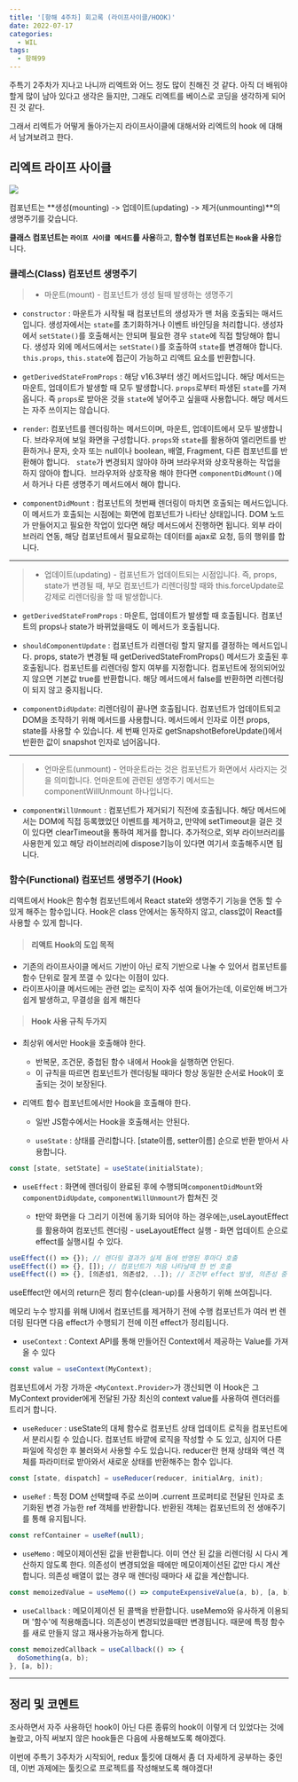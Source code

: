 ```yaml
---
title: '[항해 4주차] 회고록 (라이프사이클/HOOK)'
date: 2022-07-17
categories:
  - WIL
tags:
  - 항해99
---
```


주특기 2주차가 지나고 나니까 리엑트와 어느 정도 많이 친해진 것 같다. 아직 더 배워야 할게 많이 남아 있다고 생각은 들지만, 그래도 리엑트를 베이스로 코딩을 생각하게 되어진 것 같다.

그래서 리엑트가 어떻게 돌아가는지 라이프사이클에 대해서와 리엑트의 hook 에 대해서 남겨보려고 한다.

## 리엑트 라이프 사이클

![](https://velog.velcdn.com/images/gusdh2/post/dd38e6ce-1702-4387-b9c6-7bc839c22d28/image.png)

컴포넌트는 **생성(mounting) -> 업데이트(updating) -> 제거(unmounting)**의 생명주기를 갖습니다.

**클래스 컴포넌트는 `라이프 사이클 메서드`를 사용**하고, **함수형 컴포넌트는 `Hook`을 사용**합니다.

### 클레스(Class) 컴포넌트 생명주기

> - 마운트(mount) - 컴포넌트가 생성 될때 발생하는 생명주기

- `constructor` : 마운트가 시작될 때 컴포넌트의 생성자가 맨 처음 호출되는 매서드 입니다. 생성자에서는 `state`를 초기화하거나 이벤트 바인딩을 처리합니다. 생성자에서 `setState()`를 호출해서는 안되며 필요한 경우 `state`에 직접 할당해야 합니다. 생성자 외에 메서드에서는 `setState()`를 호출하여 `state`를 변경해야 합니다. `this.props`, `this.state`에 접근이 가능하고 리액트 요소를 반환합니다.

- `getDerivedStateFromProps` : 해당 v16.3부터 생긴 메서드입니다. 해당 메서드는 마운트, 업데이트가 발생할 때 모두 발생합니다. `props`로부터 파생된 `state`를 가져옵니다. 즉 `props`로 받아온 것을 `state`에 넣어주고 싶을때 사용합니다. 해당 메서드는 자주 쓰이지는 않습니다.

- `render`: 컴포넌트를 렌더링하는 메서드이며, 마운트, 업데이트에서 모두 발생합니다. 브라우저에 보일 화면을 구성합니다. `props`와 `state`를 활용하여 엘리먼트를 반환하거나 문자, 숫자 또는 null이나 boolean, 배열, Fragment, 다른 컴포넌트를 반환해야 합니다.   `state`가 변경되지 않아야 하며 브라우저와 상호작용하는 작업을 하지 않아야 합니다.  브라우저와 상호작용 해야 한다면 `componentDidMount()`에서 하거나 다른 생명주기 메서드에서 해야 합니다.

- `componentDidMount` : 컴포넌트의 첫번째 렌더링이 마치면 호출되는 메서드입니다. 이 메서드가 호출되는 시점에는 화면에 컴포넌트가 나타난 상태입니다. DOM 노드가 만들어지고 필요한 작업이 있다면 해당 메서드에서 진행하면 됩니다. 외부 라이브러리 연동, 해당 컴포넌트에서 필요로하는 데이터를 ajax로 요청, 등의 행위를 합니다.

---

> - 업데이트(updating) - 컴포넌트가 업데이트되는 시점입니다. 즉, props, state가 변경될 때, 부모 컴포넌트가 리렌더링할 때와 this.forceUpdate로 강제로 리렌더링을 할 때 발생합니다.

- `getDerivedStateFromProps` : 마운트, 업데이트가 발생할 때 호출됩니다. 컴포넌트의 props나 state가 바뀌었을때도 이 메서드가 호출됩니다.

- `shouldComponentUpdate` : 컴포넌트가 리렌더링 할지 말지를 결정하는 메서드입니다. props, state가 변경될 때 getDerivedStateFromProps() 메서드가 호출된 후 호출됩니다. 컴포넌트를 리렌더링 할지 여부를 지정합니다. 컴포넌트에 정의되어있지 않으면 기본값 true를 반환합니다. 해당 메서드에서 false를 반환하면 리렌더링이 되지 않고 중지됩니다.

- `componentDidUpdate`: 리렌더링이 끝나면 호출됩니다. 컴포넌트가 업데이트되고 DOM을 조작하기 위해 메서드를 사용합니다. 메서드에서 인자로 이전 props, state를 사용할 수 있습니다. 세 번째 인자로 getSnapshotBeforeUpdate()에서 반환한 값이 snapshot 인자로 넘어옵니다.

---

> - 언마운트(unmount) - 언마운트라는 것은 컴포넌트가 화면에서 사라지는 것을 의미합니다. 언마운트에 관련된 생명주기 메서드는 componentWillUnmount 하나입니다.

- `componentWillUnmount` : 컴포넌트가 제거되기 직전에 호출됩니다. 해당 메서드에서는 DOM에 직접 등록했었던 이벤트를 제거하고, 만약에 setTimeout을 걸은 것이 있다면 clearTimeout을 통하여 제거를 합니다. 추가적으로, 외부 라이브러리를 사용한게 있고 해당 라이브러리에 dispose기능이 있다면 여기서 호출해주시면 됩니다.

### 함수(Functional) 컴포넌트 생명주기 (Hook)

리액트에서 Hook은 함수형 컴포넌트에서 React state와 생명주기 기능을 연동 할 수 있게 해주는 함수입니다. Hook은 class 안에서는 동작하지 않고, class없이 React를 사용할 수 있게 합니다.

> #### 리액트 Hook의 도입 목적

- 기존의 라이프사이클 메서드 기반이 아닌 로직 기반으로 나눌 수 있어서 컴포넌트를 함수 단위로 잘게 쪼갤 수 있다는 이점이 있다.
- 라이프사이클 메서드에는 관련 없는 로직이 자주 섞여 들어가는데, 이로인해 버그가 쉽게 발생하고, 무결성을 쉽게 해친다

> #### Hook 사용 규칙 두가지

- 최상위 에서만 Hook을 호출해야 한다.
  - 반복문, 조건문, 중첩된 함수 내에서 Hook을 실행하면 안된다.
  - 이 규칙을 따르면 컴포넌트가 렌더링될 때마다 항상 동일한 순서로 Hook이 호출되는 것이 보장된다.
- 리액트 함수 컴포넌트에서만 Hook을 호출해야 한다.

  - 일반 JS함수에서는 Hook을 호출해서는 안된다.

  - `useState` : 상태를 관리합니다. [state이름, setter이름] 순으로 반환 받아서 사용합니다.

```js
const [state, setState] = useState(initialState);
```

- `useEffect` : 화면에 렌더링이 완료된 후에 수행되며`componentDidMount`와 `componentDidUpdate`, `componentWillUnmount`가 합쳐진 것

  - ❗️만약 화면을 다 그리기 이전에 동기화 되어야 하는 경우에는,useLayoutEffect를 활용하여 컴포넌트 렌더링 - useLayoutEffect 실행 - 화면 업데이트 순으로 effect를 실행시킬 수 있다.

```js
useEffect(() => {}); // 렌더링 결과가 실제 돔에 반영된 후마다 호출
useEffect(() => {}, []); // 컴포넌트가 처음 나타날때 한 번 호출
useEffect(() => {}, [의존성1, 의존성2, ..]); // 조건부 effect 발생, 의존성 중 하나가 변경된다면 effect는 항상 재생성됩니다.
```

useEffect안 에서의 return은 정리 함수(clean-up)를 사용하기 위해 쓰여집니다.

메모리 누수 방지를 위해 UI에서 컴포넌트를 제거하기 전에 수행 컴포넌트가 여러 번 렌더링 된다면 다음 effect가 수행되기 전에 이전 effect가 정리됩니다.

- `useContext` : Context API를 통해 만들어진 Context에서 제공하는 Value를 가져올 수 있다

```js
const value = useContext(MyContext);
```

컴포넌트에서 가장 가까운 `<MyContext.Provider>`가 갱신되면 이 Hook은 그 MyContext provider에게 전달된 가장 최신의 context value를 사용하여 렌더러를 트리거 합니다.

- `useReducer` : useState의 대체 함수로 컴포넌트 상태 업데이트 로직을 컴포넌트에서 분리시킬 수 있습니다. 컴포넌트 바깥에 로직을 작성할 수 도 있고, 심지어 다른 파일에 작성한 후 불러와서 사용할 수도 있습니다. reducer란 현재 상태와 액션 객체를 파라미터로 받아와서 새로운 상태를 반환해주는 함수 입니다.

```js
const [state, dispatch] = useReducer(reducer, initialArg, init);
```

- `useRef` : 특정 DOM 선택할때 주로 쓰이며 .current 프로퍼티로 전달된 인자로 초기화된 변경 가능한 ref 객체를 반환합니다. 반환된 객체는 컴포넌트의 전 생애주기를 통해 유지됩니다.

```js
const refContainer = useRef(null);
```

- `useMemo` : 메모이제이션된 값을 반환합니다. 이미 연산 된 값을 리렌더링 시 다시 계산하지 않도록 한다. 의존성이 변경되었을 때에만 메모이제이션된 값만 다시 계산 합니다. 의존성 배열이 없는 경우 매 렌더링 때마다 새 값을 계산합니다.

```js
const memoizedValue = useMemo(() => computeExpensiveValue(a, b), [a, b]);
```

- `useCallback` : 메모이제이션 된 콜백을 반환합니다. useMemo와 유사하게 이용되며 '함수'에 적용해줍니다. 의존성이 변경되었을때만 변경됩니다. 때문에 특정 함수를 새로 만들지 않고 재사용가능하게 합니다.

```js
const memoizedCallback = useCallback(() => {
  doSomething(a, b);
}, [a, b]);
```

---

## 정리 및 코멘트

조사하면서 자주 사용하던 hook이 아닌 다른 종류의 hook이 이렇게 더 있었다는 것에 놀랐고, 아직 써보지 않은 hook들은 다음에 사용해보도록 해야겠다.

이번에 주특기 3주차가 시작되어, redux 툴킷에 대해서 좀 더 자세하게 공부하는 중인데, 이번 과제에는 툴킷으로 프로젝트를 작성해보도록 해야겠다!
